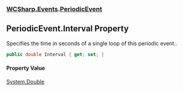 ### [WCSharp.Events](WCSharp.Events.md 'WCSharp.Events').[PeriodicEvent](WCSharp.Events.PeriodicEvent.md 'WCSharp.Events.PeriodicEvent')

## PeriodicEvent.Interval Property

Specifies the time in seconds of a single loop of this periodic event..

```csharp
public double Interval { get; set; }
```

#### Property Value
[System.Double](https://docs.microsoft.com/en-us/dotnet/api/System.Double 'System.Double')